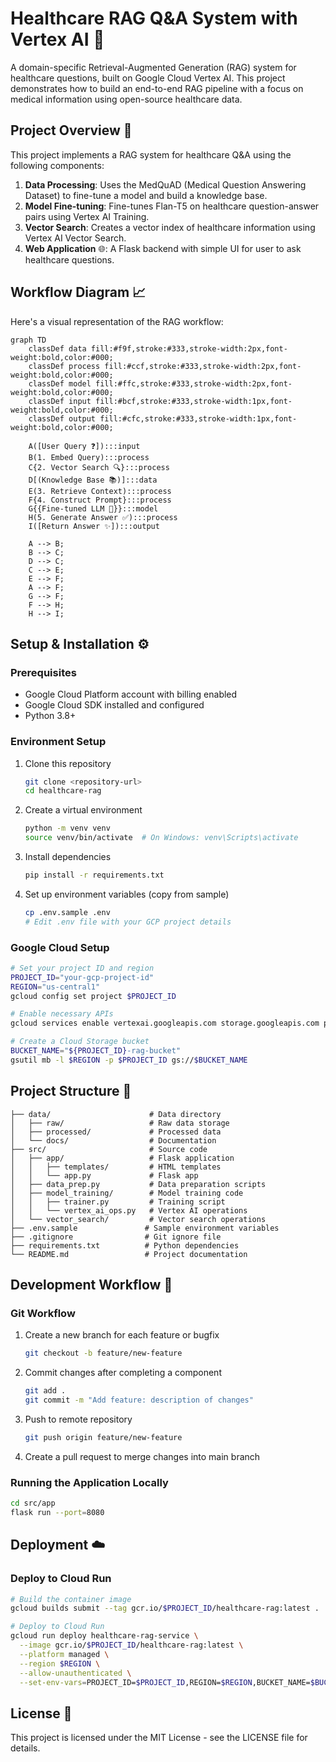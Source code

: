 # Healthcare RAG Q&A System with Vertex AI 🏥

A domain-specific Retrieval-Augmented Generation (RAG) system for healthcare questions, built on Google Cloud Vertex AI. This project demonstrates how to build an end-to-end RAG pipeline with a focus on medical information using open-source healthcare data.

## Project Overview 🏥

This project implements a RAG system for healthcare Q&A using the following components:

1. **Data Processing**: Uses the MedQuAD (Medical Question Answering Dataset) to fine-tune a model and build a knowledge base.
2. **Model Fine-tuning**: Fine-tunes Flan-T5 on healthcare question-answer pairs using Vertex AI Training.
3. **Vector Search**: Creates a vector index of healthcare information using Vertex AI Vector Search.
4. **Web Application** 🌐: A Flask backend with simple UI for user to ask healthcare questions.

## Workflow Diagram 📈

Here's a visual representation of the RAG workflow:

```mermaid
graph TD
    classDef data fill:#f9f,stroke:#333,stroke-width:2px,font-weight:bold,color:#000;
    classDef process fill:#ccf,stroke:#333,stroke-width:2px,font-weight:bold,color:#000;
    classDef model fill:#ffc,stroke:#333,stroke-width:2px,font-weight:bold,color:#000;
    classDef input fill:#bcf,stroke:#333,stroke-width:1px,font-weight:bold,color:#000;
    classDef output fill:#cfc,stroke:#333,stroke-width:1px,font-weight:bold,color:#000;

    A([User Query ❓]):::input
    B(1. Embed Query):::process
    C{2. Vector Search 🔍}:::process
    D[(Knowledge Base 📚)]:::data
    E(3. Retrieve Context):::process
    F{4. Construct Prompt}:::process
    G{{Fine-tuned LLM 🧠}}:::model
    H(5. Generate Answer ✅):::process
    I([Return Answer ✨]):::output

    A --> B;
    B --> C;
    D --> C;
    C --> E;
    E --> F;
    A --> F;
    G --> F;
    F --> H;
    H --> I;
```

## Setup & Installation ⚙️

### Prerequisites

- Google Cloud Platform account with billing enabled
- Google Cloud SDK installed and configured
- Python 3.8+

### Environment Setup

1. Clone this repository
   ```bash
   git clone <repository-url>
   cd healthcare-rag
   ```

2. Create a virtual environment
   ```bash
   python -m venv venv
   source venv/bin/activate  # On Windows: venv\Scripts\activate
   ```

3. Install dependencies
   ```bash
   pip install -r requirements.txt
   ```

4. Set up environment variables (copy from sample)
   ```bash
   cp .env.sample .env
   # Edit .env file with your GCP project details
   ```

### Google Cloud Setup

```bash
# Set your project ID and region
PROJECT_ID="your-gcp-project-id"
REGION="us-central1"
gcloud config set project $PROJECT_ID

# Enable necessary APIs
gcloud services enable vertexai.googleapis.com storage.googleapis.com pubsub.googleapis.com run.googleapis.com

# Create a Cloud Storage bucket
BUCKET_NAME="${PROJECT_ID}-rag-bucket"
gsutil mb -l $REGION -p $PROJECT_ID gs://$BUCKET_NAME
```

## Project Structure 📁

```
├── data/                      # Data directory
│   ├── raw/                   # Raw data storage
│   ├── processed/             # Processed data
│   └── docs/                  # Documentation
├── src/                       # Source code
│   ├── app/                   # Flask application
│   │   ├── templates/         # HTML templates
│   │   └── app.py             # Flask app
│   ├── data_prep.py           # Data preparation scripts
│   ├── model_training/        # Model training code
│   │   ├── trainer.py         # Training script
│   │   └── vertex_ai_ops.py   # Vertex AI operations
│   └── vector_search/         # Vector search operations
├── .env.sample               # Sample environment variables
├── .gitignore                # Git ignore file
├── requirements.txt          # Python dependencies
└── README.md                 # Project documentation
```

## Development Workflow 🚀

### Git Workflow

1. Create a new branch for each feature or bugfix
   ```bash
   git checkout -b feature/new-feature
   ```

2. Commit changes after completing a component
   ```bash
   git add .
   git commit -m "Add feature: description of changes"
   ```

3. Push to remote repository
   ```bash
   git push origin feature/new-feature
   ```

4. Create a pull request to merge changes into main branch

### Running the Application Locally

```bash
cd src/app
flask run --port=8080
```

## Deployment ☁️

### Deploy to Cloud Run

```bash
# Build the container image
gcloud builds submit --tag gcr.io/$PROJECT_ID/healthcare-rag:latest .

# Deploy to Cloud Run
gcloud run deploy healthcare-rag-service \
  --image gcr.io/$PROJECT_ID/healthcare-rag:latest \
  --platform managed \
  --region $REGION \
  --allow-unauthenticated \
  --set-env-vars=PROJECT_ID=$PROJECT_ID,REGION=$REGION,BUCKET_NAME=$BUCKET_NAME
```

## License 📄

This project is licensed under the MIT License - see the LICENSE file for details.
